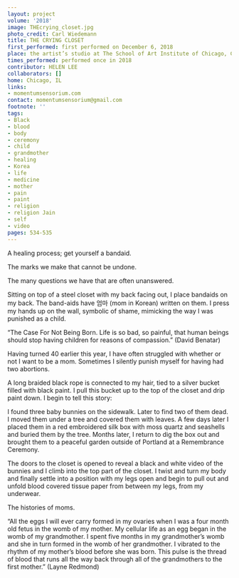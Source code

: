 ```yaml
---
layout: project
volume: '2018'
image: THEcrying_closet.jpg
photo_credit: Carl Wiedemann
title: THE CRYING CLOSET
first_performed: first performed on December 6, 2018
place: the artist’s studio at The School of Art Institute of Chicago, Chicago, IL
times_performed: performed once in 2018
contributor: HELEN LEE
collaborators: []
home: Chicago, IL
links:
- momentumsensorium.com
contact: momentumsensorium@gmail.com
footnote: ''
tags:
- Black
- blood
- body
- ceremony
- child
- grandmother
- healing
- Korea
- life
- medicine
- mother
- pain
- paint
- religion
- religion Jain
- self
- video
pages: 534-535
---
```




A healing process; get yourself a bandaid.

The marks we make that cannot be undone.

The many questions we have that are often unanswered.

Sitting on top of a steel closet with my back facing out, I place bandaids on my back. The band-aids have 엄마 (mom in Korean) written on them. I press my hands up on the wall, symbolic of shame, mimicking the way I was punished as a child.

“The Case For Not Being Born. Life is so bad, so painful, that human beings should stop having children for reasons of compassion.” (David Benatar)

Having turned 40 earlier this year, I have often struggled with whether or not I want to be a mom. Sometimes I silently punish myself for having had two abortions.

A long braided black rope is connected to my hair, tied to a silver bucket filled with black paint. I pull this bucket up to the top of the closet and drip paint down. I begin to tell this story:

I found three baby bunnies on the sidewalk. Later to find two of them dead. I moved them under a tree and covered them with leaves. A few days later I placed them in a red embroidered silk box with moss quartz and seashells and buried them by the tree. Months later, I return to dig the box out and brought them to a peaceful garden outside of Portland at a Remembrance Ceremony.

The doors to the closet is opened to reveal a black and white video of the bunnies and I climb into the top part of the closet. I twist and turn my body and finally settle into a position with my legs open and begin to pull out and unfold blood covered tissue paper from between my legs, from my underwear.

The histories of moms.

“All the eggs I will ever carry formed in my ovaries when I was a four month old fetus in the womb of my mother. My cellular life as an egg began in the womb of my grandmother. I spent five months in my grandmother’s womb and she in turn formed in the womb of her grandmother. I vibrated to the rhythm of my mother’s blood before she was born. This pulse is the thread of blood that runs all the way back through all of the grandmothers to the first mother.” (Layne Redmond)
